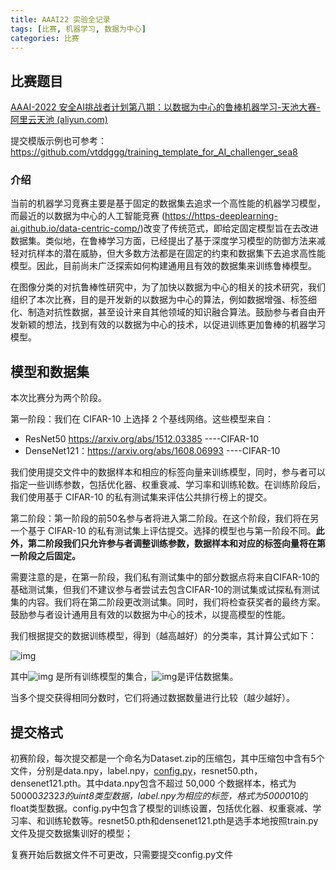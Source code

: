 ```yaml
---
title: AAAI22 实验全记录
tags: [比赛, 机器学习, 数据为中心]
categories: 比赛
---
```


## 比赛题目

[AAAI-2022 安全AI挑战者计划第八期：以数据为中心的鲁棒机器学习-天池大赛-阿里云天池 (aliyun.com)](https://tianchi.aliyun.com/competition/entrance/531939/introduction?spm=5176.12281957.1004.1.26703eafcBnEKj)

提交模版示例也可参考：https://github.com/vtddggg/training_template_for_AI_challenger_sea8

### 介绍

当前的机器学习竞赛主要是基于固定的数据集去追求一个高性能的机器学习模型，而最近的以数据为中心的人工智能竞赛 (https://https-deeplearning-ai.github.io/data-centric-comp/)改变了传统范式，即给定固定模型旨在去改进数据集。类似地，在鲁棒学习方面，已经提出了基于深度学习模型的防御方法来减轻对抗样本的潜在威胁，但大多数方法都是在固定的约束和数据集下去追求高性能模型。因此，目前尚未广泛探索如何构建通用且有效的数据集来训练鲁棒模型。

在图像分类的对抗鲁棒性研究中，为了加快以数据为中心的相关的技术研究，我们组织了本次比赛，目的是开发新的以数据为中心的算法，例如数据增强、标签细化、制造对抗性数据，甚至设计来自其他领域的知识融合算法。鼓励参与者自由开发新颖的想法，找到有效的以数据为中心的技术，以促进训练更加鲁棒的机器学习模型。

<!--more-->

## 模型和数据集

本次比赛分为两个阶段。

第一阶段：我们在 CIFAR-10 上选择 2 个基线网络。这些模型来自：

- ResNet50 https://arxiv.org/abs/1512.03385 ----CIFAR-10
- DenseNet121：https://arxiv.org/abs/1608.06993 ----CIFAR-10

我们使用提交文件中的数据样本和相应的标签向量来训练模型，同时，参与者可以指定一些训练参数，包括优化器、权重衰减、学习率和训练轮数。在训练阶段后，我们使用基于 CIFAR-10 的私有测试集来评估公共排行榜上的提交。

第二阶段：第一阶段的前50名参与者将进入第二阶段。在这个阶段，我们将在另一个基于 CIFAR-10 的私有测试集上评估提交。选择的模型也与第一阶段不同。**此外，第二阶段我们只允许参与者调整训练参数，数据样本和对应的标签向量将在第一阶段之后固定。**

需要注意的是，在第一阶段，我们私有测试集中的部分数据点将来自CIFAR-10的基础测试集，但我们不建议参与者尝试去包含CIFAR-10的测试集或试探私有测试集的内容。我们将在第二阶段更改测试集。同时，我们将检查获奖者的最终方案。鼓励参与者设计通用且有效的以数据为中心的技术，以提高模型的性能。

我们根据提交的数据训练模型，得到（越高越好）的分类率，其计算公式如下：

![img](https://gitee.com/ZhaoJW11/typroimg/raw/master/image/202111/22/200925-555423.svg+xml)

其中![img](https://gitee.com/ZhaoJW11/typroimg/raw/master/image/202111/22/200929-716931.svg+xml) 是所有训练模型的集合，![img](https://gitee.com/ZhaoJW11/typroimg/raw/master/image/202111/22/200926-222920.svg+xml)是评估数据集。

当多个提交获得相同分数时，它们将通过数据数量进行比较（越少越好）。

## 提交格式

初赛阶段，每次提交都是一个命名为Dataset.zip的压缩包，其中压缩包中含有5个文件，分别是data.npy，label.npy，[config.py](http://config.py/)，resnet50.pth，densenet121.pth。其中data.npy包含不超过 50,000 个数据样本，格式为50000*32*32*3的uint8类型数据，label.npy为相应的标签，格式为50000*10的float类型数据。config.py中包含了模型的训练设置，包括优化器、权重衰减、学习率、和训练轮数等。resnet50.pth和densenet121.pth是选手本地按照train.py文件及提交数据集训好的模型；

复赛开始后数据文件不可更改，只需要提交config.py文件


